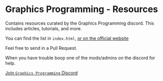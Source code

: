 # Graphics Programming - Resources
Contains resources curated by the Graphics Programming discord. This includes articles, tutorials, and more.

You can find the list in `index.html`, [or on the official website](https://graphics-programming.org/resources/)

Feel free to send in a Pull Request.

When you have trouble boop one of the mods/admins on the discord for help.

[Join `Graphics Programming` Discord](https://discordapp.com/channels/318590007881236480/417774362641301514/515892565501935653)
